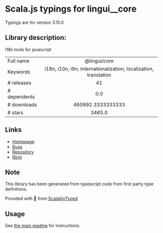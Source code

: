 
# Scala.js typings for lingui__core

Typings are for version 3.15.0

## Library description:
I18n tools for javascript

|                    |                 |
| ------------------ | :-------------: |
| Full name          | @lingui/core |
| Keywords           | i18n, i10n, i9n, internationalization, localization, translation |
| # releases         | 41 |
| # dependents       | 0.0 |
| # downloads        | 460992.3333333333 |
| # stars            | 3465.0 |

## Links
- [Homepage](https://github.com/lingui/js-lingui#readme)
- [Bugs](https://github.com/lingui/js-lingui/issues)
- [Repository](https://github.com/lingui/js-lingui)
- [Npm](https://www.npmjs.com/package/%40lingui%2Fcore)
    


## Note
This library has been generated from typescript code from first party type definitions.

Provided with :purple_heart: from [ScalablyTyped](https://github.com/oyvindberg/ScalablyTyped)

## Usage
See [the main readme](../../readme.md) for instructions.


